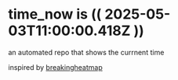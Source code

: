 # time_now is (( 2025-05-03T11:00:00.418Z ))

an automated repo that shows the currnent time

inspired by [breakingheatmap](https://github.com/breakingheatmap/breakingheatmap)